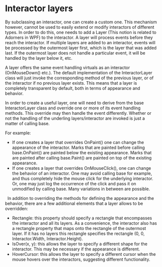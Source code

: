# Interactor layers

By subclassing an interactor, one can create a custom one. This mechanism however, cannot be used to easily extend or modify interactors of different types. In order to do this, one needs to add a Layer (This notion is related to Adorners in WPF) to the interactor. A layer will process events before they reach the interactor. If multiple layers are added to an interactor, events will be processed by the outermost layer first, which is the layer that was added last. If the outermost layer does not handle a particular event, it will be handled by the layer below it, etc.


A layer offers the same event handling virtuals as an interactor (OnMouseDown() etc.). The default implementation of the InteractorLayer class will just invoke the corresponding method of the previous layer, or of the interactor if no previous layer exists. This means that a layer is completely transparent by default, both in terms of appearance and behavior.


In order to create a useful layer, one will need to derive from the base InteractorLayer class and override one or more of its event handling methods. This override may then handle the event differently. Whether or not the handling of the underling layers/interactor are invoked is just a matter of calling base.


For example:
&nbsp;<ul><li>
If one creates a layer that overrides OnPaint() one can change the appearance of the interactor. Marks that are painted before calling base.OnPaint() are painted below the existing appearance. Marks that are painted after calling base.Paint() are painted on top of the existing appearance.</li><li>
If one creates a layer that overrides OnMouseClick(), one can change the behavior of an interactor. One may avoid calling base for example, and thus completely hide the mouse click for the underlying interactor. Or, one may just log the occurrence of the click and pass it on unmodified by calling base. Many variations in between are possible.</li></ul>&nbsp;
In addition to overriding the methods for defining the appearance and the behavior, there are a few additional elements that a layer allows to be overridden:
&nbsp;<ul><li>
Rectangle: this property should specify a rectangle that encompasses the interactor and all its layers. As a convenience, the interactor also has a rectangle property that maps onto the rectangle of the outermost layer. If it has no layers this rectangle specifies the rectangle (0, 0, Interactor.Width, Interactor.Height).</li><li>
IsOver(x, y): this allows the layer to specify a different shape for the interactor. This may be necessary if the appearance is different.</li><li>
HoverCursor: this allows the layer to specify a different cursor when the mouse hovers over the interactors, suggesting different functionality.</li></ul>&nbsp;
